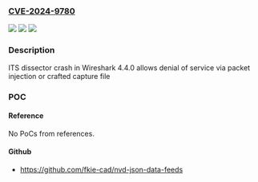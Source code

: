 ### [CVE-2024-9780](https://cve.mitre.org/cgi-bin/cvename.cgi?name=CVE-2024-9780)
![](https://img.shields.io/static/v1?label=Product&message=Wireshark&color=blue)
![](https://img.shields.io/static/v1?label=Version&message=4.4.0%3C%204.4.1%20&color=brighgreen)
![](https://img.shields.io/static/v1?label=Vulnerability&message=CWE-456%3A%20Missing%20Initialization%20of%20a%20Variable&color=brighgreen)

### Description

ITS dissector crash in Wireshark 4.4.0 allows denial of service via packet injection or crafted capture file

### POC

#### Reference
No PoCs from references.

#### Github
- https://github.com/fkie-cad/nvd-json-data-feeds


